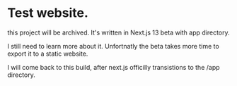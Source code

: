 # Test website.

this project will be archived.
It's written in Next.js 13 beta with app directory.

I still need to learn more about it.
Unfortnatly the beta takes more time to export it to a static website.

I will come back to this build, after next.js officilly transistions to the /app directory.
